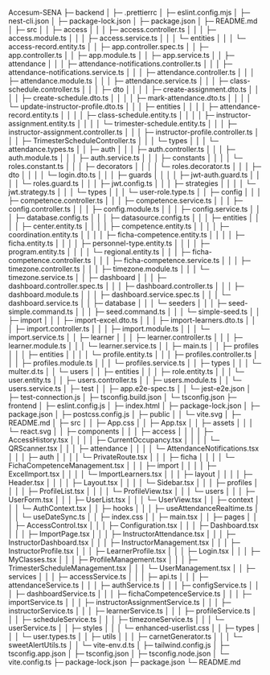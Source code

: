 
Accesum-SENA
├─ backend
│  ├─ .prettierrc
│  ├─ eslint.config.mjs
│  ├─ nest-cli.json
│  ├─ package-lock.json
│  ├─ package.json
│  ├─ README.md
│  ├─ src
│  │  ├─ access
│  │  │  ├─ access.controller.ts
│  │  │  ├─ access.module.ts
│  │  │  ├─ access.service.ts
│  │  │  └─ entities
│  │  │     └─ access-record.entity.ts
│  │  ├─ app.controller.spec.ts
│  │  ├─ app.controller.ts
│  │  ├─ app.module.ts
│  │  ├─ app.service.ts
│  │  ├─ attendance
│  │  │  ├─ attendance-notifications.controller.ts
│  │  │  ├─ attendance-notifications.service.ts
│  │  │  ├─ attendance.controller.ts
│  │  │  ├─ attendance.module.ts
│  │  │  ├─ attendance.service.ts
│  │  │  ├─ class-schedule.controller.ts
│  │  │  ├─ dto
│  │  │  │  ├─ create-assignment.dto.ts
│  │  │  │  ├─ create-schedule.dto.ts
│  │  │  │  ├─ mark-attendance.dto.ts
│  │  │  │  └─ update-instructor-profile.dto.ts
│  │  │  ├─ entities
│  │  │  │  ├─ attendance-record.entity.ts
│  │  │  │  ├─ class-schedule.entity.ts
│  │  │  │  ├─ instructor-assignment.entity.ts
│  │  │  │  └─ trimester-schedule.entity.ts
│  │  │  ├─ instructor-assignment.controller.ts
│  │  │  ├─ instructor-profile.controller.ts
│  │  │  ├─ TrimesterScheduleController.ts
│  │  │  └─ types
│  │  │     └─ attendance.types.ts
│  │  ├─ auth
│  │  │  ├─ auth.controller.ts
│  │  │  ├─ auth.module.ts
│  │  │  ├─ auth.service.ts
│  │  │  ├─ constants
│  │  │  │  └─ roles.constant.ts
│  │  │  ├─ decorators
│  │  │  │  └─ roles.decorator.ts
│  │  │  ├─ dto
│  │  │  │  └─ login.dto.ts
│  │  │  ├─ guards
│  │  │  │  ├─ jwt-auth.guard.ts
│  │  │  │  └─ roles.guard.ts
│  │  │  ├─ jwt.config.ts
│  │  │  ├─ strategies
│  │  │  │  └─ jwt.strategy.ts
│  │  │  └─ types
│  │  │     └─ user-role.type.ts
│  │  ├─ config
│  │  │  ├─ competence.controller.ts
│  │  │  ├─ competence.service.ts
│  │  │  ├─ config.controller.ts
│  │  │  ├─ config.module.ts
│  │  │  ├─ config.service.ts
│  │  │  ├─ database.config.ts
│  │  │  ├─ datasource.config.ts
│  │  │  ├─ entities
│  │  │  │  ├─ center.entity.ts
│  │  │  │  ├─ competence.entity.ts
│  │  │  │  ├─ coordination.entity.ts
│  │  │  │  ├─ ficha-competence.entity.ts
│  │  │  │  ├─ ficha.entity.ts
│  │  │  │  ├─ personnel-type.entity.ts
│  │  │  │  ├─ program.entity.ts
│  │  │  │  └─ regional.entity.ts
│  │  │  ├─ ficha-competence.controller.ts
│  │  │  ├─ ficha-competence.service.ts
│  │  │  ├─ timezone.controller.ts
│  │  │  ├─ timezone.module.ts
│  │  │  └─ timezone.service.ts
│  │  ├─ dashboard
│  │  │  ├─ dashboard.controller.spec.ts
│  │  │  ├─ dashboard.controller.ts
│  │  │  ├─ dashboard.module.ts
│  │  │  ├─ dashboard.service.spec.ts
│  │  │  └─ dashboard.service.ts
│  │  ├─ database
│  │  │  └─ seeders
│  │  │     ├─ seed-simple.command.ts
│  │  │     ├─ seed.command.ts
│  │  │     └─ simple-seed.ts
│  │  ├─ import
│  │  │  ├─ import-excel.dto.ts
│  │  │  ├─ import-learners.dto.ts
│  │  │  ├─ import.controller.ts
│  │  │  ├─ import.module.ts
│  │  │  └─ import.service.ts
│  │  ├─ learner
│  │  │  ├─ learner.controller.ts
│  │  │  ├─ learner.module.ts
│  │  │  └─ learner.service.ts
│  │  ├─ main.ts
│  │  ├─ profiles
│  │  │  ├─ entities
│  │  │  │  └─ profile.entity.ts
│  │  │  ├─ profiles.controller.ts
│  │  │  ├─ profiles.module.ts
│  │  │  └─ profiles.service.ts
│  │  ├─ types
│  │  │  └─ multer.d.ts
│  │  └─ users
│  │     ├─ entities
│  │     │  ├─ role.entity.ts
│  │     │  └─ user.entity.ts
│  │     ├─ users.controller.ts
│  │     ├─ users.module.ts
│  │     └─ users.service.ts
│  ├─ test
│  │  ├─ app.e2e-spec.ts
│  │  └─ jest-e2e.json
│  ├─ test-connection.js
│  ├─ tsconfig.build.json
│  └─ tsconfig.json
├─ frontend
│  ├─ eslint.config.js
│  ├─ index.html
│  ├─ package-lock.json
│  ├─ package.json
│  ├─ postcss.config.js
│  ├─ public
│  │  └─ vite.svg
│  ├─ README.md
│  ├─ src
│  │  ├─ App.css
│  │  ├─ App.tsx
│  │  ├─ assets
│  │  │  └─ react.svg
│  │  ├─ components
│  │  │  ├─ access
│  │  │  │  ├─ AccessHistory.tsx
│  │  │  │  ├─ CurrentOccupancy.tsx
│  │  │  │  └─ QRScanner.tsx
│  │  │  ├─ attendance
│  │  │  │  └─ AttendanceNotifications.tsx
│  │  │  ├─ auth
│  │  │  │  └─ PrivateRoute.tsx
│  │  │  ├─ ficha
│  │  │  │  └─ FichaCompetenceManagement.tsx
│  │  │  ├─ import
│  │  │  │  ├─ ExcelImport.tsx
│  │  │  │  └─ ImportLearners.tsx
│  │  │  ├─ layout
│  │  │  │  ├─ Header.tsx
│  │  │  │  ├─ Layout.tsx
│  │  │  │  └─ Sidebar.tsx
│  │  │  ├─ profiles
│  │  │  │  ├─ ProfileList.tsx
│  │  │  │  └─ ProfileView.tsx
│  │  │  └─ users
│  │  │     ├─ UserForm.tsx
│  │  │     ├─ UserList.tsx
│  │  │     └─ UserView.tsx
│  │  ├─ context
│  │  │  └─ AuthContext.tsx
│  │  ├─ hooks
│  │  │  ├─ useAttendanceRealtime.ts
│  │  │  └─ useDateSync.ts
│  │  ├─ index.css
│  │  ├─ main.tsx
│  │  ├─ pages
│  │  │  ├─ AccessControl.tsx
│  │  │  ├─ Configuration.tsx
│  │  │  ├─ Dashboard.tsx
│  │  │  ├─ ImportPage.tsx
│  │  │  ├─ InstructorAttendance.tsx
│  │  │  ├─ InstructorDashboard.tsx
│  │  │  ├─ InstructorManagement.tsx
│  │  │  ├─ InstructorProfile.tsx
│  │  │  ├─ LearnerProfile.tsx
│  │  │  ├─ Login.tsx
│  │  │  ├─ MyClasses.tsx
│  │  │  ├─ ProfileManagement.tsx
│  │  │  ├─ TrimesterScheduleManagement.tsx
│  │  │  └─ UserManagement.tsx
│  │  ├─ services
│  │  │  ├─ accessService.ts
│  │  │  ├─ api.ts
│  │  │  ├─ attendanceService.ts
│  │  │  ├─ authService.ts
│  │  │  ├─ configService.ts
│  │  │  ├─ dashboardService.ts
│  │  │  ├─ fichaCompetenceService.ts
│  │  │  ├─ importService.ts
│  │  │  ├─ instructorAssignmentService.ts
│  │  │  ├─ instructorService.ts
│  │  │  ├─ learnerService.ts
│  │  │  ├─ profileService.ts
│  │  │  ├─ scheduleService.ts
│  │  │  ├─ timezoneService.ts
│  │  │  └─ userService.ts
│  │  ├─ styles
│  │  │  └─ enhanced-userlist.css
│  │  ├─ types
│  │  │  └─ user.types.ts
│  │  ├─ utils
│  │  │  ├─ carnetGenerator.ts
│  │  │  └─ sweetAlertUtils.ts
│  │  └─ vite-env.d.ts
│  ├─ tailwind.config.js
│  ├─ tsconfig.app.json
│  ├─ tsconfig.json
│  ├─ tsconfig.node.json
│  └─ vite.config.ts
├─ package-lock.json
├─ package.json
└─ README.md

```